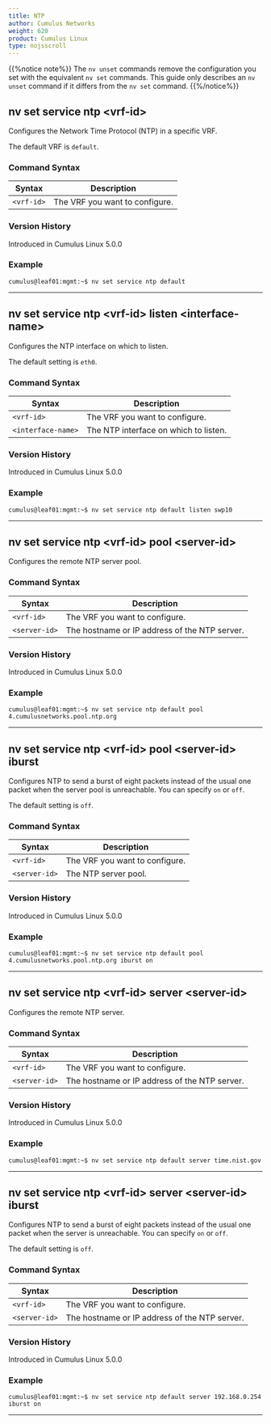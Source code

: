 ```yaml
---
title: NTP
author: Cumulus Networks
weight: 620
product: Cumulus Linux
type: nojsscroll
---
```

{{%notice note%}}
The `nv unset` commands remove the configuration you set with the equivalent `nv set` commands. This guide only describes an `nv unset` command if it differs from the `nv set` command.
{{%/notice%}}

## nv set service ntp \<vrf-id\>

Configures the Network Time Protocol (NTP) in a specific VRF.

The default VRF is `default`.

### Command Syntax

| Syntax |  Description   |
| ---------  | -------------- |
| `<vrf-id>` |  The VRF you want to configure. |

### Version History

Introduced in Cumulus Linux 5.0.0

### Example

```
cumulus@leaf01:mgmt:~$ nv set service ntp default
```

- - -

## nv set service ntp \<vrf-id\> listen \<interface-name\>

Configures the NTP interface on which to listen.

The default setting is `eth0`.

### Command Syntax

| Syntax |  Description   |
| ---------  | -------------- |
| `<vrf-id>` |   The VRF you want to configure. |
| `<interface-name>` |  The NTP interface on which to listen. |

### Version History

Introduced in Cumulus Linux 5.0.0

### Example

```
cumulus@leaf01:mgmt:~$ nv set service ntp default listen swp10
```

- - -

## nv set service ntp \<vrf-id\> pool \<server-id\>

Configures the remote NTP server pool.

### Command Syntax

| Syntax |  Description   |
| ---------  | -------------- |
| `<vrf-id>` |   The VRF you want to configure. |
| `<server-id>` |  The hostname or IP address of the NTP server. |

### Version History

Introduced in Cumulus Linux 5.0.0

### Example

```
cumulus@leaf01:mgmt:~$ nv set service ntp default pool 4.cumulusnetworks.pool.ntp.org
```

- - -

## nv set service ntp \<vrf-id\> pool \<server-id\> iburst

Configures NTP to send a burst of eight packets instead of the usual one packet when the server pool is unreachable. You can specify `on` or `off`.

The default setting is `off`.

### Command Syntax

| Syntax |  Description   |
| ---------  | -------------- |
| `<vrf-id>` |  The VRF you want to configure. |
| `<server-id>` | The NTP server pool. |

### Version History

Introduced in Cumulus Linux 5.0.0

### Example

```
cumulus@leaf01:mgmt:~$ nv set service ntp default pool 4.cumulusnetworks.pool.ntp.org iburst on
```

- - -

## nv set service ntp \<vrf-id\> server \<server-id\>

Configures the remote NTP server.

### Command Syntax

| Syntax |  Description   |
| ---------  | -------------- |
| `<vrf-id>` |  The VRF you want to configure. |
| `<server-id>` | The hostname or IP address of the NTP server. |

### Version History

Introduced in Cumulus Linux 5.0.0

### Example

```
cumulus@leaf01:mgmt:~$ nv set service ntp default server time.nist.gov
```

- - -

## nv set service ntp \<vrf-id\> server \<server-id\> iburst

Configures NTP to send a burst of eight packets instead of the usual one packet when the server is unreachable. You can specify `on` or `off`.

The default setting is `off`.

### Command Syntax

| Syntax |  Description   |
| ---------  | -------------- |
| `<vrf-id>` |  The VRF you want to configure. |
| `<server-id>` | The hostname or IP address of the NTP server. |

### Version History

Introduced in Cumulus Linux 5.0.0

### Example

```
cumulus@leaf01:mgmt:~$ nv set service ntp default server 192.168.0.254 iburst on
```

- - -
